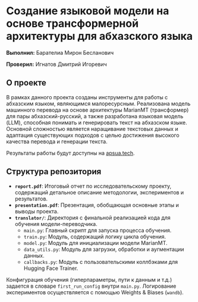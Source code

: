 # Создание языковой модели на основе трансформерной архитектуры для абхазского языка

**Выполнил:**
Барателиа Мирон Бесланович

**Проверил:**
Игнатов Дмитрий Игоревич

## О проекте

В рамках данного проекта созданы инструменты для работы с абхазским языком, являющимся малоресурсным. Реализована модель машинного перевода на основе архитектуры MarianMT (трансформер) для пары абхазский-русский, а также разработана языковая модель (LLM), способная понимать и генерировать текст на абхазском языке. Основной сложностью является наращивание текстовых данных и адаптация существующих подходов с целью достижения высокого качества перевода и генерации текста.

Результаты работы будут доступны на [apsua.tech](https://apsua.tech).

## Структура репозитория

*   **`report.pdf`**: Итоговый отчет по исследовательскому проекту, содержащий детальное описание методологии, экспериментов и результатов.
*   **`presentation.pdf`**: Презентация, обобщающая основные этапы и выводы проекта.
*   **`translator/`**: Директория с финальной реализацией кода для обучения модели-переводчика.
    *   `main.py`: Главный скрипт для запуска процесса обучения.
    *   `train.py`: Модуль, содержащий логику цикла обучения.
    *   `model.py`: Модуль для инициализации модели MarianMT.
    *   `data_utils.py`: Модуль для загрузки, обработки и аугментации данных.
    *   `callbacks.py`: Модуль с пользовательскими коллбэками для Hugging Face Trainer.

Конфигурация обучения (гиперпараметры, пути к данным и т.д.) задается в словаре `first_run_config` внутри `main.py`. Логирование экспериментов осуществляется с помощью Weights & Biases (`wandb`). 
